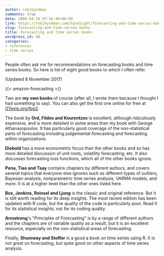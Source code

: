 ```yaml
---
author: robjhyndman
comments: true
date: 2008-04-28 07:56:46+00:00
link: https://robjhyndman.com/hyndsight/forecasting-and-time-series-books/
slug: forecasting-and-time-series-books
title: Forecasting and time series books
wordpress_id: 60
categories:
- references
- time series
---
```


People often ask me for recommendations on forecasting books and time series books. So here is list of eight good books to which I often refer.

(Updated 8 November 2017)

{{< amazon-forecasting >}}

Two are **my own books** of course (after all, I wrote them because I thought I had something to say). You can also get the first one online for free at [OTexts.org/fpp2](http://OTexts.org/fpps).

The book by **Ord, Fildes and Kourentzes** is excellent, although ridiculously expensive, and is more detailed in some areas than my book with George Athanasopoulos. It has particularly good coverage of the non-statistical parts of forecasting including judgemental forecasting and forecasting within organizations.

**Diebold** has a more econometric focus than the other books and so has more detailed discussion of unit roots, volatility forecasting, etc. It also discusses forecasting loss functions, which all of the other books ignore.

**Pena, Tiao and Tsay** contains chapters by different authors, and covers several topics that everyone else ignores such as different types of outliers, Bayesian analysis, nonparametric time series analysis, VARMA models, and more. It is at a higher level than the other ones listed here.

**Box, Jenkins, Reinsel and Ljung** is the classic and original reference. But it is still worth reading for its deep insights. The most recent edition has been updated with R code, but the quality of the code is particularly poor. Read it for its statistical insights, not for its coding quality.

**Armstrong**'s "Principles of Forecasting" is by a range of different authors and the chapters are of variable quality as a result, but it is an excellent resource, especially on the non-statistical areas of forecasting.

Finally, **Shumway and Stoffer** is a good a book on time series using R. It is not great on forecasting, but quite good on other aspects of time series analysis.

